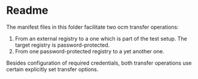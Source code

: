 # Readme

The manifest files in this folder facilitate two ocm transfer operations:
1. From an external registry to a one which is part of the test setup. The target registry is password-protected.
2. From one password-protected registry to a yet another one. 

Besides configuration of required credentials, both transfer operations use certain explicitly set transfer options.
